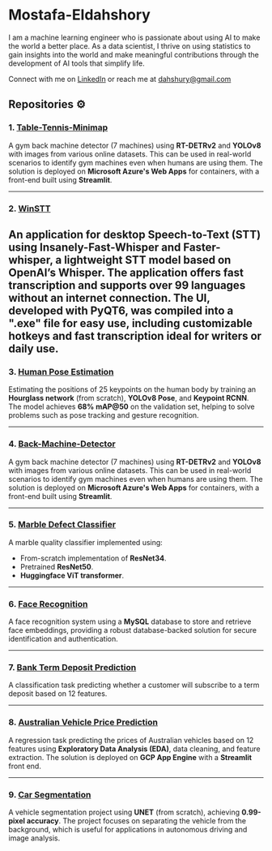 # Mostafa-Eldahshory

I am a machine learning engineer who is passionate about using AI to make the world a better place. As a data scientist, I thrive on using statistics to gain insights into the world and make meaningful contributions through the development of AI tools that simplify life.

Connect with me on [LinkedIn](https://www.linkedin.com/in/dahshory/) or reach me at <dahshury@gmail.com> 

## Repositories ⚙️


### 1. [Table-Tennis-Minimap]([https://github.com/dahshury/Back-Machine-Detector](https://github.com/dahshury/Table-tennis-minimap))
A gym back machine detector (7 machines) using **RT-DETRv2** and **YOLOv8** with images from various online datasets. This can be used in real-world scenarios to identify gym machines even when humans are using them. The solution is deployed on **Microsoft Azure's Web Apps** for containers, with a front-end built using **Streamlit**.

---

### 2. [WinSTT](https://github.com/dahshury/WinSTT)
An application for desktop Speech-to-Text (STT) using **Insanely-Fast-Whisper** and **Faster-whisper**, a lightweight STT model based on OpenAI’s **Whisper**. The application offers fast transcription and supports over 99 languages without an internet connection. The UI, developed with **PyQT6**, was compiled into a ".exe" file for easy use, including customizable hotkeys and fast transcription ideal for writers or daily use.
---

### 3. [Human Pose Estimation](https://github.com/dahshury/Human-Pose-Estimation)
Estimating the positions of 25 keypoints on the human body by training an **Hourglass network** (from scratch), **YOLOv8 Pose**, and **Keypoint RCNN**. The model achieves **68% mAP@50** on the validation set, helping to solve problems such as pose tracking and gesture recognition.

---

### 4. [Back-Machine-Detector](https://github.com/dahshury/Back-Machine-Detector)
A gym back machine detector (7 machines) using **RT-DETRv2** and **YOLOv8** with images from various online datasets. This can be used in real-world scenarios to identify gym machines even when humans are using them. The solution is deployed on **Microsoft Azure's Web Apps** for containers, with a front-end built using **Streamlit**.

---

### 5. [Marble Defect Classifier](https://github.com/dahshury/Marble-Defect-Classifier)
A marble quality classifier implemented using:
- From-scratch implementation of **ResNet34**.
- Pretrained **ResNet50**.
- **Huggingface ViT transformer**.

---

### 6. [Face Recognition](https://github.com/dahshury/face_recognition)
A face recognition system using a **MySQL** database to store and retrieve face embeddings, providing a robust database-backed solution for secure identification and authentication.


---

### 7. [Bank Term Deposit Prediction](https://github.com/dahshury/Bank-term-deposit-prediction)
A classification task predicting whether a customer will subscribe to a term deposit based on 12 features.

---

### 8. [Australian Vehicle Price Prediction](https://github.com/dahshury/Australian-Vehicle-Price-Prediction)
A regression task predicting the prices of Australian vehicles based on 12 features using **Exploratory Data Analysis (EDA)**, data cleaning, and feature extraction. The solution is deployed on **GCP App Engine** with a **Streamlit** front end.

---

### 9. [Car Segmentation](https://github.com/dahshury/Car-Segmentation)
A vehicle segmentation project using **UNET** (from scratch), achieving **0.99-pixel accuracy**. The project focuses on separating the vehicle from the background, which is useful for applications in autonomous driving and image analysis.


